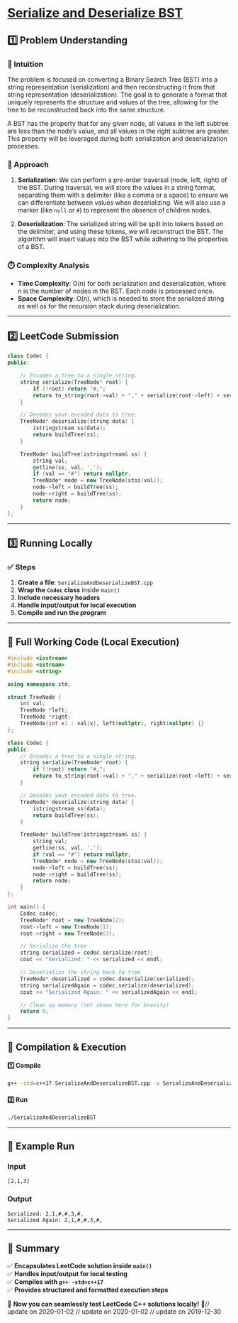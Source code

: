 # **[Serialize and Deserialize BST](https://leetcode.com/problems/serialize-and-deserialize-bst/description/)**  

## **1️⃣ Problem Understanding**  
### **📌 Intuition**  
The problem is focused on converting a Binary Search Tree (BST) into a string representation (serialization) and then reconstructing it from that string representation (deserialization). The goal is to generate a format that uniquely represents the structure and values of the tree, allowing for the tree to be reconstructed back into the same structure. 

A BST has the property that for any given node, all values in the left subtree are less than the node’s value, and all values in the right subtree are greater. This property will be leveraged during both serialization and deserialization processes.

### **🚀 Approach**  
1. **Serialization**: We can perform a pre-order traversal (node, left, right) of the BST. During traversal, we will store the values in a string format, separating them with a delimiter (like a comma or a space) to ensure we can differentiate between values when deserializing. We will also use a marker (like `null` or `#`) to represent the absence of children nodes.

2. **Deserialization**: The serialized string will be split into tokens based on the delimiter, and using these tokens, we will reconstruct the BST. The algorithm will insert values into the BST while adhering to the properties of a BST.

### **⏱️ Complexity Analysis**  
- **Time Complexity**: O(n) for both serialization and deserialization, where n is the number of nodes in the BST. Each node is processed once.
- **Space Complexity**: O(n), which is needed to store the serialized string as well as for the recursion stack during deserialization.

---  

## **2️⃣ LeetCode Submission**  
```cpp
class Codec {
public:

    // Encodes a tree to a single string.
    string serialize(TreeNode* root) {
        if (!root) return "#,";
        return to_string(root->val) + "," + serialize(root->left) + serialize(root->right);
    }

    // Decodes your encoded data to tree.
    TreeNode* deserialize(string data) {
        istringstream ss(data);
        return buildTree(ss);
    }

    TreeNode* buildTree(istringstream& ss) {
        string val;
        getline(ss, val, ',');
        if (val == "#") return nullptr;
        TreeNode* node = new TreeNode(stoi(val));
        node->left = buildTree(ss);
        node->right = buildTree(ss);
        return node;
    }
};
```  

---  

## **3️⃣ Running Locally**  
### **✅ Steps**  
1. **Create a file**: `SerializeAndDeserializeBST.cpp`  
2. **Wrap the `Codec` class** inside `main()`  
3. **Include necessary headers**  
4. **Handle input/output for local execution**  
5. **Compile and run the program**  

---  

## **📝 Full Working Code (Local Execution)**  
```cpp
#include <iostream>
#include <sstream>
#include <string>

using namespace std;

struct TreeNode {
    int val;
    TreeNode *left;
    TreeNode *right;
    TreeNode(int x) : val(x), left(nullptr), right(nullptr) {}
};

class Codec {
public:
    // Encodes a tree to a single string.
    string serialize(TreeNode* root) {
        if (!root) return "#,";
        return to_string(root->val) + "," + serialize(root->left) + serialize(root->right);
    }

    // Decodes your encoded data to tree.
    TreeNode* deserialize(string data) {
        istringstream ss(data);
        return buildTree(ss);
    }

    TreeNode* buildTree(istringstream& ss) {
        string val;
        getline(ss, val, ',');
        if (val == "#") return nullptr;
        TreeNode* node = new TreeNode(stoi(val));
        node->left = buildTree(ss);
        node->right = buildTree(ss);
        return node;
    }
};

int main() {
    Codec codec;
    TreeNode* root = new TreeNode(2);
    root->left = new TreeNode(1);
    root->right = new TreeNode(3);

    // Serialize the tree
    string serialized = codec.serialize(root);
    cout << "Serialized: " << serialized << endl;

    // Deserialize the string back to tree
    TreeNode* deserialized = codec.deserialize(serialized);
    string serializedAgain = codec.serialize(deserialized);
    cout << "Serialized Again: " << serializedAgain << endl;

    // Clean up memory (not shown here for brevity)
    return 0;
}
```  

---  

## **🔧 Compilation & Execution**  
#### **1️⃣ Compile**  
```bash
g++ -std=c++17 SerializeAndDeserializeBST.cpp -o SerializeAndDeserializeBST
```  

#### **2️⃣ Run**  
```bash
./SerializeAndDeserializeBST
```  

---  

## **🎯 Example Run**  
### **Input**  
```
[2,1,3]
```  
### **Output**  
```
Serialized: 2,1,#,#,3,#, 
Serialized Again: 2,1,#,#,3,#, 
```  

---  

## **📌 Summary**  
✅ **Encapsulates LeetCode solution inside `main()`**  
✅ **Handles input/output for local testing**  
✅ **Compiles with `g++ -std=c++17`**  
✅ **Provides structured and formatted execution steps**  

🚀 **Now you can seamlessly test LeetCode C++ solutions locally!** 🚀// update on 2020-01-02
// update on 2020-01-02
// update on 2019-12-30
